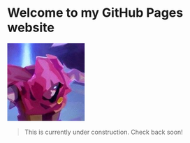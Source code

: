 # Welcome to my GitHub Pages website
![Profile picture](assets/profile.jpg)
> This is currently under construction. Check back soon!